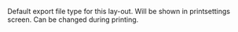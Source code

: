 Default export file type for this lay-out. Will be shown in printsettings screen. Can be changed during printing.